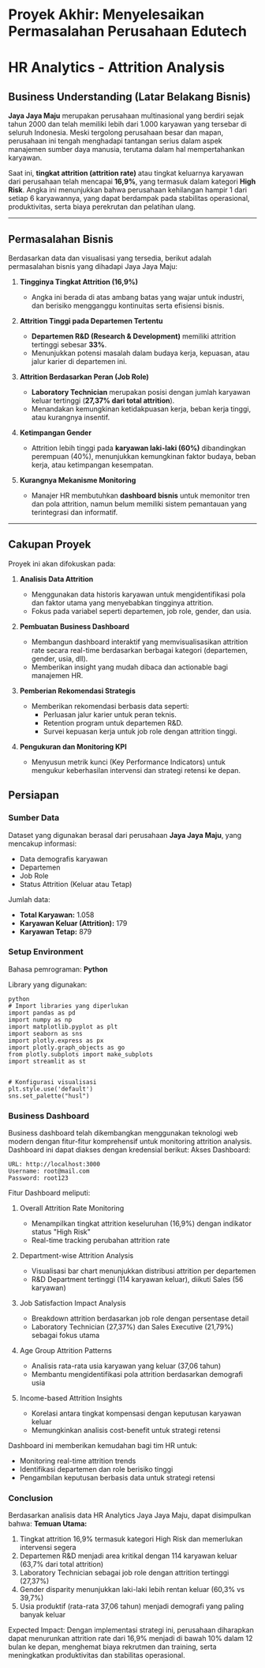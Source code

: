 # Proyek Akhir: Menyelesaikan Permasalahan Perusahaan Edutech


# HR Analytics - Attrition Analysis

## Business Understanding (Latar Belakang Bisnis)

**Jaya Jaya Maju** merupakan perusahaan multinasional yang berdiri sejak tahun 2000 dan telah memiliki lebih dari 1.000 karyawan yang tersebar di seluruh Indonesia. Meski tergolong perusahaan besar dan mapan, perusahaan ini tengah menghadapi tantangan serius dalam aspek manajemen sumber daya manusia, terutama dalam hal mempertahankan karyawan.

Saat ini, **tingkat attrition (attrition rate)** atau tingkat keluarnya karyawan dari perusahaan telah mencapai **16,9%**, yang termasuk dalam kategori **High Risk**. Angka ini menunjukkan bahwa perusahaan kehilangan hampir 1 dari setiap 6 karyawannya, yang dapat berdampak pada stabilitas operasional, produktivitas, serta biaya perekrutan dan pelatihan ulang.

---

## Permasalahan Bisnis

Berdasarkan data dan visualisasi yang tersedia, berikut adalah permasalahan bisnis yang dihadapi Jaya Jaya Maju:

1. **Tingginya Tingkat Attrition (16,9%)**
   - Angka ini berada di atas ambang batas yang wajar untuk industri, dan berisiko mengganggu kontinuitas serta efisiensi bisnis.

2. **Attrition Tinggi pada Departemen Tertentu**
   - **Departemen R&D (Research & Development)** memiliki attrition tertinggi sebesar **33%**.
   - Menunjukkan potensi masalah dalam budaya kerja, kepuasan, atau jalur karier di departemen ini.

3. **Attrition Berdasarkan Peran (Job Role)**
   - **Laboratory Technician** merupakan posisi dengan jumlah karyawan keluar tertinggi (**27,37% dari total attrition**).
   - Menandakan kemungkinan ketidakpuasan kerja, beban kerja tinggi, atau kurangnya insentif.

4. **Ketimpangan Gender**
   - Attrition lebih tinggi pada **karyawan laki-laki (60%)** dibandingkan perempuan (40%), menunjukkan kemungkinan faktor budaya, beban kerja, atau ketimpangan kesempatan.

5. **Kurangnya Mekanisme Monitoring**
   - Manajer HR membutuhkan **dashboard bisnis** untuk memonitor tren dan pola attrition, namun belum memiliki sistem pemantauan yang terintegrasi dan informatif.

---

## Cakupan Proyek

Proyek ini akan difokuskan pada:

1. **Analisis Data Attrition**
   - Menggunakan data historis karyawan untuk mengidentifikasi pola dan faktor utama yang menyebabkan tingginya attrition.
   - Fokus pada variabel seperti departemen, job role, gender, dan usia.

2. **Pembuatan Business Dashboard**
   - Membangun dashboard interaktif yang memvisualisasikan attrition rate secara real-time berdasarkan berbagai kategori (departemen, gender, usia, dll).
   - Memberikan insight yang mudah dibaca dan actionable bagi manajemen HR.

3. **Pemberian Rekomendasi Strategis**
   - Memberikan rekomendasi berbasis data seperti:
     - Perluasan jalur karier untuk peran teknis.
     - Retention program untuk departemen R&D.
     - Survei kepuasan kerja untuk job role dengan attrition tinggi.

4. **Pengukuran dan Monitoring KPI**
   - Menyusun metrik kunci (Key Performance Indicators) untuk mengukur keberhasilan intervensi dan strategi retensi ke depan.


## Persiapan

### Sumber Data

Dataset yang digunakan berasal dari perusahaan **Jaya Jaya Maju**, yang mencakup informasi:

- Data demografis karyawan
- Departemen
- Job Role
- Status Attrition (Keluar atau Tetap)

Jumlah data:
- **Total Karyawan:** 1.058
- **Karyawan Keluar (Attrition):** 179
- **Karyawan Tetap:** 879

### Setup Environment

Bahasa pemrograman: **Python**

Library yang digunakan:

```
python
# Import libraries yang diperlukan
import pandas as pd
import numpy as np
import matplotlib.pyplot as plt
import seaborn as sns
import plotly.express as px
import plotly.graph_objects as go
from plotly.subplots import make_subplots
import streamlit as st


# Konfigurasi visualisasi
plt.style.use('default')
sns.set_palette("husl")
```

### Business Dashboard
Business dashboard telah dikembangkan menggunakan teknologi web modern dengan fitur-fitur komprehensif untuk monitoring attrition analysis. Dashboard ini dapat diakses dengan kredensial berikut:
Akses Dashboard:
```
URL: http://localhost:3000
Username: root@mail.com
Password: root123
```
Fitur Dashboard meliputi:

1. Overall Attrition Rate Monitoring
   - Menampilkan tingkat attrition keseluruhan (16,9%) dengan indikator status "High Risk"
   - Real-time tracking perubahan attrition rate

2. Department-wise Attrition Analysis
   - Visualisasi bar chart menunjukkan distribusi attrition per departemen
   - R&D Department tertinggi (114 karyawan keluar), diikuti Sales (56 karyawan)

3. Job Satisfaction Impact Analysis
   - Breakdown attrition berdasarkan job role dengan persentase detail
   - Laboratory Technician (27,37%) dan Sales Executive (21,79%) sebagai fokus utama

4. Age Group Attrition Patterns
   - Analisis rata-rata usia karyawan yang keluar (37,06 tahun)
   - Membantu mengidentifikasi pola attrition berdasarkan demografi usia

5. Income-based Attrition Insights
   - Korelasi antara tingkat kompensasi dengan keputusan karyawan keluar
   - Memungkinkan analisis cost-benefit untuk strategi retensi

Dashboard ini memberikan kemudahan bagi tim HR untuk:
- Monitoring real-time attrition trends
- Identifikasi departemen dan role berisiko tinggi
- Pengambilan keputusan berbasis data untuk strategi retensi

### Conclusion
Berdasarkan analisis data HR Analytics Jaya Jaya Maju, dapat disimpulkan bahwa:
**Temuan Utama:**

1. Tingkat attrition 16,9% termasuk kategori High Risk dan memerlukan intervensi segera
2. Departemen R&D menjadi area kritikal dengan 114 karyawan keluar (63,7% dari total attrition)
3. Laboratory Technician sebagai job role dengan attrition tertinggi (27,37%)
4. Gender disparity menunjukkan laki-laki lebih rentan keluar (60,3% vs 39,7%)
5. Usia produktif (rata-rata 37,06 tahun) menjadi demografi yang paling banyak keluar

Expected Impact:
Dengan implementasi strategi ini, perusahaan diharapkan dapat menurunkan attrition rate dari 16,9% menjadi di bawah 10% dalam 12 bulan ke depan, menghemat biaya rekrutmen dan training, serta meningkatkan produktivitas dan stabilitas operasional.
